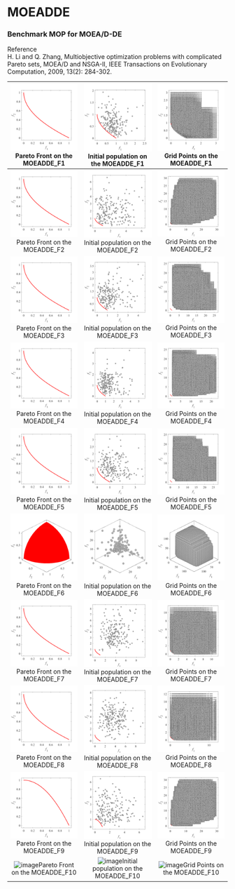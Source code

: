 # MOEADDE
### Benchmark MOP for MOEA/D-DE  
Reference  
H. Li and Q. Zhang, Multiobjective optimization problems with complicated
Pareto sets, MOEA/D and NSGA-II, IEEE Transactions on Evolutionary
Computation, 2009, 13(2): 284-302.
 
|![image](../../image/MOEADDE_F1_M2PF.svg)Pareto Front on the MOEADDE_F1|![image](../../image/MOEADDE_F1_M2Init.svg)Initial population on the MOEADDE_F1|![image](../../image/MOEADDE_F1_M2Grid.svg)Grid Points on the MOEADDE_F1|
|:-:|:-:|:-:|
|![image](../../image/MOEADDE_F2_M2PF.svg)Pareto Front on the MOEADDE_F2|![image](../../image/MOEADDE_F2_M2Init.svg)Initial population on the MOEADDE_F2|![image](../../image/MOEADDE_F2_M2Grid.svg)Grid Points on the MOEADDE_F2|
|![image](../../image/MOEADDE_F3_M2PF.svg)Pareto Front on the MOEADDE_F3|![image](../../image/MOEADDE_F3_M2Init.svg)Initial population on the MOEADDE_F3|![image](../../image/MOEADDE_F3_M2Grid.svg)Grid Points on the MOEADDE_F3|
|![image](../../image/MOEADDE_F4_M2PF.svg)Pareto Front on the MOEADDE_F4|![image](../../image/MOEADDE_F4_M2Init.svg)Initial population on the MOEADDE_F4|![image](../../image/MOEADDE_F4_M2Grid.svg)Grid Points on the MOEADDE_F4|
|![image](../../image/MOEADDE_F5_M2PF.svg)Pareto Front on the MOEADDE_F5|![image](../../image/MOEADDE_F5_M2Init.svg)Initial population on the MOEADDE_F5|![image](../../image/MOEADDE_F5_M2Grid.svg)Grid Points on the MOEADDE_F5|
|![image](../../image/MOEADDE_F6_M3PF.svg)Pareto Front on the MOEADDE_F6|![image](../../image/MOEADDE_F6_M3Init.svg)Initial population on the MOEADDE_F6|![image](../../image/MOEADDE_F6_M3Grid.svg)Grid Points on the MOEADDE_F6|
|![image](../../image/MOEADDE_F7_M2PF.svg)Pareto Front on the MOEADDE_F7|![image](../../image/MOEADDE_F7_M2Init.svg)Initial population on the MOEADDE_F7|![image](../../image/MOEADDE_F7_M2Grid.svg)Grid Points on the MOEADDE_F7|
|![image](../../image/MOEADDE_F8_M2PF.svg)Pareto Front on the MOEADDE_F8|![image](../../image/MOEADDE_F8_M2Init.svg)Initial population on the MOEADDE_F8|![image](../../image/MOEADDE_F8_M2Grid.svg)Grid Points on the MOEADDE_F8|
|![image](../../image/MOEADDE_F9_M2PF.svg)Pareto Front on the MOEADDE_F9|![image](../../image/MOEADDE_F9_M2Init.svg)Initial population on the MOEADDE_F9|![image](../../image/MOEADDE_F9_M2Grid.svg)Grid Points on the MOEADDE_F9|
|![image](../../image/MOEADDE_F10_M2PF.svg)Pareto Front on the MOEADDE_F10|![image](../../image/MOEADDE_F10_M2Init.svg)Initial population on the MOEADDE_F10|![image](../../image/MOEADDE_F10_M2Grid.svg)Grid Points on the MOEADDE_F10|

